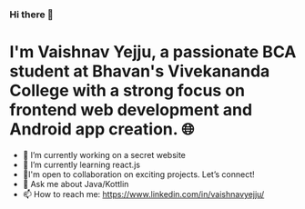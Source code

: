 ### Hi there 👋

# I'm Vaishnav Yejju, a passionate BCA student at Bhavan's Vivekananda College with a strong focus on frontend web development and Android app creation. 🌐

- 🔭 I’m currently working on a secret website
- 🌱 I’m currently learning react.js
- 👯I'm open to collaboration on exciting projects. Let’s connect!
- 💬 Ask me about Java/Kottlin
- 📫 How to reach me: https://www.linkedin.com/in/vaishnavyejju/

